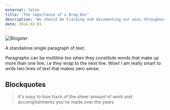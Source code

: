 ```yaml
---
external: false
title: "The importance of a Brag Doc"
description: "We should be tracking and documenting our wins throughout our careers. It will pay dividends in the long run."
date: 2024-02-01
---
```


![Blogster](/images/brag-doc.png)

A standalone single paragraph of text.

Paragraphs can be multiline too when they constitute words that make up more than one line, i.e they wrap to the next line. Wow! I am really smart to write two lines of text that makes zero sense.

## Blockquotes

> It's easy to lose track of the sheer amount of work and accomplishments you've made over the years
